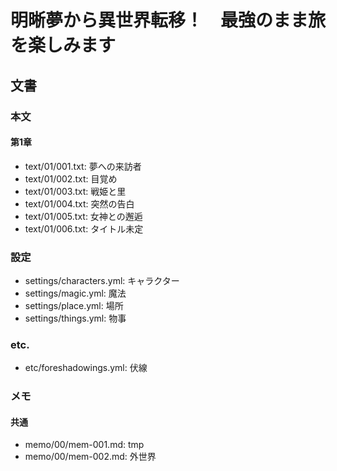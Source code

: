 # 明晰夢から異世界転移！　最強のまま旅を楽しみます
## 文書
### 本文
#### 第1章
- text/01/001.txt: 夢への来訪者
- text/01/002.txt: 目覚め
- text/01/003.txt: 戦姫と里
- text/01/004.txt: 突然の告白
- text/01/005.txt: 女神との邂逅
- text/01/006.txt: タイトル未定

### 設定
- settings/characters.yml: キャラクター
- settings/magic.yml:      魔法
- settings/place.yml:      場所
- settings/things.yml:     物事

### etc.
- etc/foreshadowings.yml: 伏線

### メモ
#### 共通
- memo/00/mem-001.md: tmp
- memo/00/mem-002.md: 外世界

